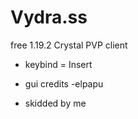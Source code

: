 # Vydra.ss
free 1.19.2 Crystal PVP client
-  keybind = Insert

-  gui credits -elpapu

-  skidded by me
